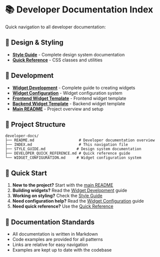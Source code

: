 # 📚 Developer Documentation Index

Quick navigation to all developer documentation:

## 🎨 Design & Styling
- **[Style Guide](./STYLE_GUIDE.md)** - Complete design system documentation
- **[Quick Reference](./DEVELOPER_QUICK_REFERENCE.md)** - CSS classes and utilities

## 🔧 Development
- **[Widget Development](../WIDGET_DEVELOPMENT.md)** - Complete guide to creating widgets
- **[Widget Configuration](./WIDGET_CONFIGURATION.md)** - Widget configuration system
- **[Frontend Widget Template](../src/widgets/_template/README.md)** - Frontend widget template
- **[Backend Widget Template](../server/widgets/_template/README.md)** - Backend widget template
- **[Main README](../README.md)** - Project overview and setup

## 📁 Project Structure
```
developer-docs/
├── README.md                    # Developer documentation overview
├── INDEX.md                     # This navigation file
├── STYLE_GUIDE.md              # Design system documentation
├── DEVELOPER_QUICK_REFERENCE.md # Quick reference guide
└── WIDGET_CONFIGURATION.md     # Widget configuration system
```

## 🚀 Quick Start
1. **New to the project?** Start with the [main README](../README.md)
2. **Building widgets?** Read the [Widget Development](../WIDGET_DEVELOPMENT.md) guide
3. **Working on styling?** Check the [Style Guide](./STYLE_GUIDE.md)
4. **Need configuration help?** Read the [Widget Configuration](./WIDGET_CONFIGURATION.md) guide
5. **Need quick reference?** Use the [Quick Reference](./DEVELOPER_QUICK_REFERENCE.md)

## 📖 Documentation Standards
- All documentation is written in Markdown
- Code examples are provided for all patterns
- Links are relative for easy navigation
- Examples are kept up to date with the codebase
